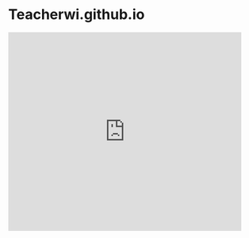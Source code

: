 # Teacherwi.github.io
<iframe width="470" height="402" src="https://edpuzzle.com/embed/assignments/5ed7c220fa6c203f26806e98/watch" frameborder="0" allowfullscreen></iframe>
